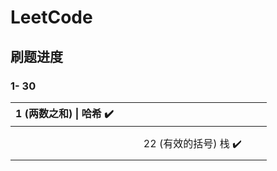 # LeetCode

## 刷题进度



### 1- 30 



| 1 (两数之和) \| 哈希 ✔️ |      |      |                      |      |      |
| ---------------------- | ---- | ---- | -------------------- | ---- | ---- |
|                        |      |      |                      |      |      |
|                        |      |      |                      |      |      |
|                        |      |      | 22 (有效的括号) 栈 ✔️ |      |      |
|                        |      |      |                      |      |      |








